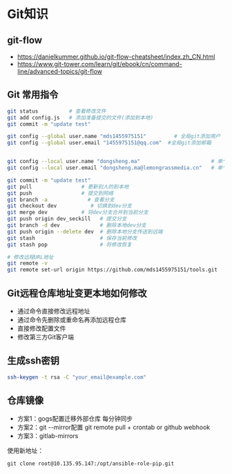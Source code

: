 # Git知识
## git-flow
- https://danielkummer.github.io/git-flow-cheatsheet/index.zh_CN.html
- https://www.git-tower.com/learn/git/ebook/cn/command-line/advanced-topics/git-flow

## Git 常用指令
``` bash
git status          # 查看修改文件
git add config.js   # 添加准备提交的文件(添加到本地)
git commit -m "update test"

git config --global user.name "mds1455975151"	      # 全局git添加用户
git config --global user.email "1455975151@qq.com"	#全局git添加邮箱


git config --local user.name "dongsheng.ma"                       # 单个仓库git添加用户
git config --local user.email "dongsheng.ma@lemongrassmedia.cn"   # 单个仓库git添加邮箱

git commit -m "update test"
git pull                # 更新别人的到本地
git push                # 提交到网络
git branch -a	          # 查看分支
git checkout dev	       # 切换到dev分支
git merge dev           # 将dev分支合并到当前分支
git push origin dev_seckill   # 提交分支
git branch -d dev             # 删除本地dev分支
git push origin --delete dev  # 删除本地分支传送到远端
git stash                     # 保存当前修改
git stash pop                 # 将修改恢复

# 修改远程URL地址
git remote -v
git remote set-url origin https://github.com/mds1455975151/tools.git
```
## Git远程仓库地址变更本地如何修改
- 通过命令直接修改远程地址
- 通过命令先删除或重命名再添加远程仓库
- 直接修改配置文件
- 修改第三方Git客户端

## 生成ssh密钥
``` bash
ssh-keygen -t rsa -C "your_email@example.com"
```

## 仓库镜像
- 方案1：gogs配置迁移外部仓库 每分钟同步
- 方案2：git --mirror配置 git remote pull + crontab or github webhook
- 方案3：gitlab-mirrors

使用新地址：
```
git clone root@10.135.95.147:/opt/ansible-role-pip.git
```
